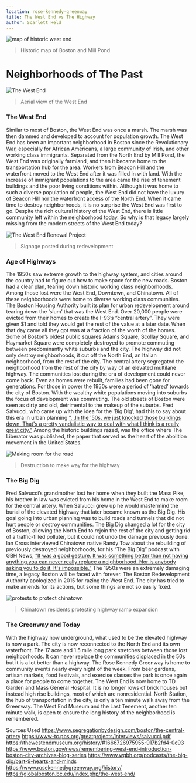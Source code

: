 ```yaml
---
location: rose-kennedy-greenway
title: The West End vs The Highway
author: Scarlett Held
---
```

![map of historic west end](https://thewestendmuseum.org/wp-content/uploads/2022/10/the-town-of-boston-in-new-england-a4e74e.jpg)

> Historic map of Boston and Mill Pond
# Neighborhoods of The Past 

![The West End](https://bpldcassets.blob.core.windows.net/derivatives/images/commonwealth:xp68km736/image_access_800.jpg)

> Aerial view of the West End
### The West End
Similar to most of Boston, the West End was once a marsh. The marsh was then dammed and developed to account for population growth. The West End has been an important neighborhood in Boston since the Revolutionary War, especially for African Americans, a large community of Irish, and other working class immigrants. Separated from the North End by Mill Pond, the West End was originally farmland, and then it became home to the transportation hub for the area. Workers from Beacon Hill and the waterfront moved to the West End after it was filled in with land. With the increase of immigrant populations to the area came the rise of tenement buildings and the poor living conditions within. Although it was home to such a diverse population of people, the West End did not have the luxury of Beacon Hill nor the waterfront access of the North End. When it came time to destroy neighborhoods, it is no surprise the West End was first to go. Despite the rich cultural history of the West End, there is little community left within the neighborhood today. So why is that legacy largely missing from the modern streets of the West End today? 

![The West End Renewal Project](https://bpldcassets.blob.core.windows.net/derivatives/metadata/commonwealth-oai:2r36z596d/image_thumbnail_300.jpg)

> Signage posted during redevelopment
### Age of Highways
The 1950s saw extreme growth to the highway system, and cities around the country had to figure out how to make space for the new roads. Boston had a clear plan, tearing down historic working class neighborhoods. Among those lost were the West End, Downtown, and Chinatown. All of these neighborhoods were home to diverse working class communities. 
The Boston Housing Authority built its plan for urban redevelopment around tearing down the ‘slum’ that was the West End. Over 20,000 people were evicted from their homes to create the I-93’s “central artery”. They were given $1 and told they would get the rest of the value at a later date. When that day came all they got was at a fraction of the worth of the homes. Some of Boston’s oldest public squares Adams Square, Scollay Square, and Haymarket Square were completely destroyed to promote commuting between predominantly white suburbs and the city. 
The highway did not only destroy neighborhoods, it cut off the North End, an Italian neighborhood, from the rest of the city. The central artery segregated the neighborhood from the rest of the city by way of an elevated multilane highway. The communities lost during the era of development could never come back. Even as homes were rebuilt, families had been gone for generations. For those in power the 1950s were a period of ‘hatred’ towards the city of Boston. With the wealthy white populations moving into suburbs the focus of development was commuting. The old streets of Boston were seen as dirty and old, detrimental to the makeup of the suburbs. Fred Salvucci, who came up with the idea for the ‘Big Dig’, had this to say about this era in urban planning [“...In the '50s, we just knocked those buildings down. That's a pretty vandalistic way to deal with what I think is a really great city.”](https://www-tc.pbs.org/greatprojects/interviews/salvucci.pdf) Among the historic buildings razed, was the office where The Liberator was published, the paper that served as the heart of the abolition movement in the United States. 

![Making room for the road](https://bpldcassets.blob.core.windows.net/derivatives/images/commonwealth:8c97mg679/image_access_800.jpg)

> Destruction to make way for the highway
### The Big Dig 
Fred Salvucci’s grandmother lost her home when they built the Mass Pike, his brother in law was evicted from his home in the West End to make room for the central artery. When Salvucci grew up he would mastermind the burial of the elevated highway that later became known as the Big Dig. His goal going into urban planning was to build roads and tunnels that did not hurt people or destroy communities. The Big Dig changed a lot for the city of Boston, allowing the North End to rejoin the rest of the city and getting rid of a traffic-filled polluter, but it could not undo the damage previously done. Ian Cross interviewed Chinatown native Randy Tow about the rebuilding of previously destroyed neighborhoods, for his “The Big Dig” podcast with GBH News, [“It was a good gesture. It was something better than not having anything you can never really replace a neighborhood. Nor is anybody asking you to do it. It's impossible.”](https://www.wgbh.org/podcasts/the-big-dig/part-9-hearts-and-minds) The 1950s were an extremely damaging time, a legacy Boston will be faced with forever. The Boston Redevelopment Authority apologized in 2015 for razing the West End. The city has tried to make amends for its actions, but some things are not so easily fixed. 

![protests to protect chinatown](https://bpldcassets.blob.core.windows.net/derivatives/metadata/commonwealth-oai:9w033404z/image_thumbnail_300.jpg)

> Chinatown residents protesting highway ramp expansion


### The Greenway and Today 
With the highway now underground, what used to be the elevated highway is now a park. The city is now reconnected to the North End and its own waterfront. The 17 acre and 1.5 mile long park stretches between those lost neighborhoods. It can never replace the communities displaced in the 50s but it is a lot better than a highway. The Rose Kennedy Greenway is home to community events nearly every night of the week. From beer gardens, artisan markets, food festivals, and exercise classes the park is once again a place for people to come together. 
The West End is now home to TD Garden and Mass General Hospital. It is no longer rows of brick houses but instead high rise buildings, most of which are nonresidential. North Station, the hub of transportation in the city, is only a ten minute walk away from the Greenway. The West End Museum and the Last Tenement, another ten minute walk, is open to ensure the long history of the neighborhood is remembered. 

Sources Used
https://www.segregationbydesign.com/boston/the-central-artery
https://www-tc.pbs.org/greatprojects/interviews/salvucci.pdf
https://thewestendmuseum.org/history/#1666726975955-917b2fd4-0c93
https://www.boston.gov/news/remembering-west-end-introduction-boston-city-archives-blog-series
https://www.wgbh.org/podcasts/the-big-dig/part-9-hearts-and-minds
https://www.rosekennedygreenway.org/history/
https://globalboston.bc.edu/index.php/the-west-end/ 
